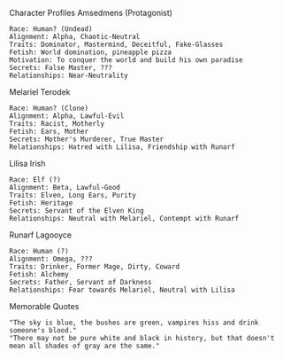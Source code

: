 Character Profiles 
Amsedmens (Protagonist)

    Race: Human? (Undead)
    Alignment: Alpha, Chaotic-Neutral
    Traits: Dominator, Mastermind, Deceitful, Fake-Glasses
    Fetish: World domination, pineapple pizza
    Motivation: To conquer the world and build his own paradise
    Secrets: False Master, ???
    Relationships: Near-Neutrality

Melariel Terodek

    Race: Human? (Clone)
    Alignment: Alpha, Lawful-Evil
    Traits: Racist, Motherly
    Fetish: Ears, Mother
    Secrets: Mother's Murderer, True Master
    Relationships: Hatred with Lilisa, Friendship with Runarf

Lilisa Irish

    Race: Elf (?)
    Alignment: Beta, Lawful-Good
    Traits: Elven, Long Ears, Purity
    Fetish: Heritage
    Secrets: Servant of the Elven King
    Relationships: Neutral with Melariel, Contempt with Runarf

Runarf Lagooyce

    Race: Human (?)
    Alignment: Omega, ???
    Traits: Drinker, Former Mage, Dirty, Coward
    Fetish: Alchemy
    Secrets: Father, Servant of Darkness
    Relationships: Fear towards Melariel, Neutral with Lilisa

Memorable Quotes 

    "The sky is blue, the bushes are green, vampires hiss and drink someone's blood."
    "There may not be pure white and black in history, but that doesn't mean all shades of gray are the same."
